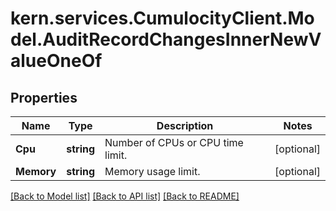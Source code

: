# kern.services.CumulocityClient.Model.AuditRecordChangesInnerNewValueOneOf

## Properties

Name | Type | Description | Notes
------------ | ------------- | ------------- | -------------
**Cpu** | **string** | Number of CPUs or CPU time limit. | [optional] 
**Memory** | **string** | Memory usage limit. | [optional] 

[[Back to Model list]](../README.md#documentation-for-models) [[Back to API list]](../README.md#documentation-for-api-endpoints) [[Back to README]](../README.md)

